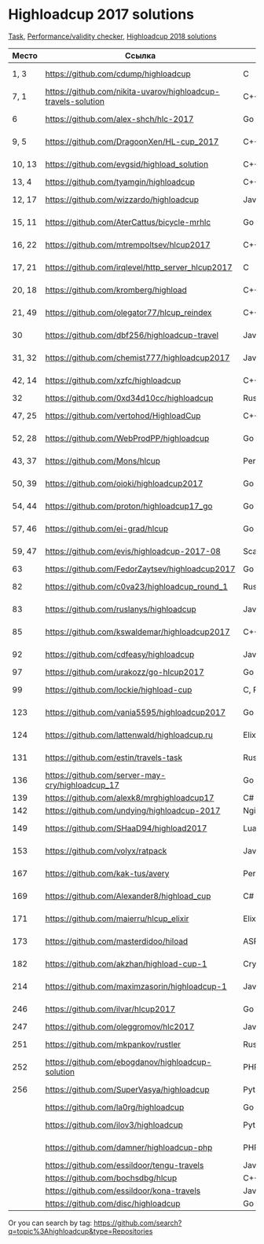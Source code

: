 # Highloadcup 2017 solutions

[Task](https://github.com/sat2707/hlcupdocs), [Performance/validity checker](https://github.com/AterCattus/highloadcup_tester), [Highloadcup 2018 solutions](https://github.com/proton/highloadcup18_solutions)

| Место  | Ссылка | Язык | Штраф | Имя |
| ------------- | ------------- | ------------- | ------------- | ------------- |
| 1, 3 | https://github.com/cdump/highloadcup | С | 121.81437 | Максим Андреев |
| 7, 1 | https://github.com/nikita-uvarov/highloadcup-travels-solution | C++ | 127.10408 | Никита Уваров |
| 6 | https://github.com/alex-shch/hlc-2017 | Go | 134.54521 | Александр Щукин |
| 9, 5 | https://github.com/DragoonXen/HL-cup_2017 | C++ | 136.28793 | Алексей Дичковский |
| 10, 13 | https://github.com/evgsid/highload_solution | C++ | 136.47385 | Евгений Сидоренко |
| 13, 4 | https://github.com/tyamgin/highloadcup | C++ | 137.02302 | Иван Тямгин |
| 12, 17 | https://github.com/wizzardo/highloadcup | Java | 140.54994 | Mikhail Bobrutskov |
| 15, 11 | https://github.com/AterCattus/bicycle-mrhlc | Go | 145.24654 | Алексей Акулович |
| 16, 22 | https://github.com/mtrempoltsev/hlcup2017 | С++ | 145.83196 | Максим Тремпольцев |
| 17, 21 | https://github.com/irqlevel/http_server_hlcup2017 | C | 146.49961 | Andrey Smetanin |
| 20, 18 | https://github.com/kromberg/highload | С++ | 156.0643 | Егор Кромберг |
| 21, 49 | https://github.com/olegator77/hlcup_reindex | C++ | 157.77575 | Oleg Gerasimov |
| 30 | https://github.com/dbf256/highloadcup-travel | Java | 185.75597 | Алексей Москвин |
| 31, 32 | https://github.com/chemist777/highloadcup2017 | Java+C | 189.76677 | Александр Харитонов |
| 42, 14 | https://github.com/xzfc/highloadcup | C++ | 190.32211 | Jerky McJerkface |
| 32 | https://github.com/0xd34d10cc/highloadcup | Rust | 191.02502 | Jon Snow |
| 47, 25 | https://github.com/vertohod/HighloadCup | С++, rapidjson | 202.42794 | Sergey Potapov |
| 52, 28 | https://github.com/WebProdPP/highloadcup | Go | 207.89232 | Александр Майорский |
| 43, 37 | https://github.com/Mons/hlcup | Perl | 212.34872 | Mons Anderson |
| 50, 39 | https://github.com/oioki/highloadcup2017 | Go | 223.65799 | Alexander Oioki |
| 54, 44 | https://github.com/proton/highloadcup17_go | Go | 234.53744 | Peter Savichev |
| 57, 46 | https://github.com/ei-grad/hlcup | Go | 241.77205 | Андрей Григорьев |
| 59, 47 | https://github.com/evis/highloadcup-2017-08 | Scala | 246.35233 | Evgeny Veretennikov |
| 63 | https://github.com/FedorZaytsev/highloadcup2017 | Go | 249.87749 | Fedor Zaytsev |
| 82 | https://github.com/c0va23/highloadcup_round_1 | Rust | 272.86656 | Дмитрий Федоренко |
| 83 | https://github.com/ruslanys/highloadcup | Java | 274.20083 | Руслан Молчанов |
| 85 | https://github.com/kswaldemar/highloadcup2017 | C++ | 279.64737 | Киселев Владимир |
| 92 | https://github.com/cdfeasy/highloadcup | Java | 303.86881 | Дмитрий Асадуллин |
| 97 | https://github.com/urakozz/go-hlcup2017 | Go | 317.80908 | Юра Козырев |
| 99 | https://github.com/lockie/highload-cup | C, Python | 325.2246 | Андрей Кравчукъ |
| 123 | https://github.com/vania5595/highloadcup2017 | Go | 468.68194 | Ваня Широкопояс |
| 124 | https://github.com/lattenwald/highloadcup.ru | Elixir | 506.82566 | Александр Кюсев |
| 131 | https://github.com/estin/travels-task | Rust | 791.69732 | Евгений Татаркин |
| 136 | https://github.com/server-may-cry/highloadcup_17 | Go | 1028.86225 | Сергей Оплетаев |
| 139 | https://github.com/alexk8/mrghighloadcup17 | C# | 1296.42748 | Alex K |
| 142 | https://github.com/undying/highloadcup-2017 | Nginx+Lua+Redis | 2126.16902 | Денис Божок |
| 149 | https://github.com/SHaaD94/highload2017 | Lua+Tarantool | 3565.56944 | Евгений Зуйкин |
| 153 | https://github.com/volyx/ratpack | Java | 4431.67258 | Дмитрий Волыхин |
| 167 | https://github.com/kak-tus/avery | Perl | 18866.41 | Андрей Кузьмин |
| 169 | https://github.com/Alexander8/highload_cup | C# | 19899.27 | Александр Лифшиц |
| 171 | https://github.com/maierru/hlcup_elixir | Elixir | 37226.29 | Юрий Кудряшов |
| 173 | https://github.com/masterdidoo/hiload | ASP.NET Core | 48041.27 | Александр Семенов |
| 182 | https://github.com/akzhan/highload-cup-1 | Crystal | 249142.25 | Akzhan Abdulin |
| 214 | https://github.com/maximzasorin/highloadcup-1 | Javascript | 649548.64 | Maxim Zasorin |
| 246 | https://github.com/ilvar/hlcup2017 | Go | 1284090.51 | Arcady Chumachenko |
| 247 | https://github.com/oleggromov/hlc2017 | Javascript | 1295339.52 | Oleg G |
| 251 | https://github.com/mkpankov/rustler | Rust | 1413777.27 | Михаил Панков |
| 252 | https://github.com/ebogdanov/highloadcup-solution | PHP | 1436469.91 | Евгений Богданов |
| 256 | https://github.com/SuperVasya/highloadcup | Python | 1514831.39 | Eugene Karimov |
|  | https://github.com/la0rg/highloadcup | Go |  |  |
|  | https://github.com/ilov3/highloadcup | Python |  | Bulat Kurbangaliev |
|  | https://github.com/damner/highloadcup-php | PHP |  | Денис Винокуров |
|  | https://github.com/essildoor/tengu-travels | Java |  |  |
|  | https://github.com/bochsdbg/hlcup | C++ |  |  |
|  | https://github.com/essildoor/kona-travels | Java |  |  |
|  | https://github.com/disc/highloadcup | Go |  |  |

Or you can search by tag: https://github.com/search?q=topic%3Ahighloadcup&type=Repositories
